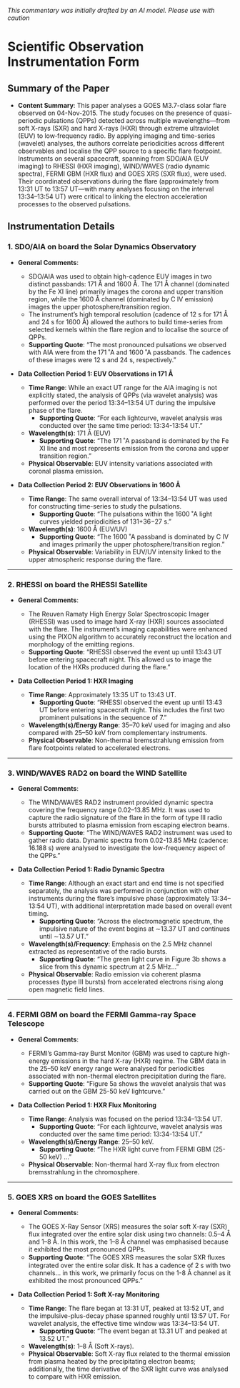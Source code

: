_This commentary was initially drafted by an AI model. Please use with caution_

# Scientific Observation Instrumentation Form

## Summary of the Paper
- **Content Summary**: This paper analyses a GOES M3.7-class solar flare observed on 04-Nov-2015. The study focuses on the presence of quasi-periodic pulsations (QPPs) detected across multiple wavelengths—from soft X-rays (SXR) and hard X-rays (HXR) through extreme ultraviolet (EUV) to low‐frequency radio. By applying imaging and time-series (wavelet) analyses, the authors correlate periodicities across different observables and localise the QPP source to a specific flare footpoint. Instruments on several spacecraft, spanning from SDO/AIA (EUV imaging) to RHESSI (HXR imaging), WIND/WAVES (radio dynamic spectra), FERMI GBM (HXR flux) and GOES XRS (SXR flux), were used. Their coordinated observations during the flare (approximately from 13:31 UT to 13:57 UT—with many analyses focusing on the interval 13:34–13:54 UT) were critical to linking the electron acceleration processes to the observed pulsations.

## Instrumentation Details

### 1. SDO/AIA on board the Solar Dynamics Observatory
- **General Comments**:
   - SDO/AIA was used to obtain high-cadence EUV images in two distinct passbands: 171 Å and 1600 Å. The 171 Å channel (dominated by the Fe XI line) primarily images the corona and upper transition region, while the 1600 Å channel (dominated by C IV emission) images the upper photosphere/transition region.
   - The instrument’s high temporal resolution (cadence of 12 s for 171 Å and 24 s for 1600 Å) allowed the authors to build time-series from selected kernels within the flare region and to localise the source of QPPs.
   - **Supporting Quote**: “The most pronounced pulsations we observed with AIA were from the 171 ˚A and 1600 ˚A passbands. The cadences of these images were 12 s and 24 s, respectively.”

- **Data Collection Period 1: EUV Observations in 171 Å**
   - **Time Range**: While an exact UT range for the AIA imaging is not explicitly stated, the analysis of QPPs (via wavelet analysis) was performed over the period 13:34–13:54 UT during the impulsive phase of the flare.
      - **Supporting Quote**: “For each lightcurve, wavelet analysis was conducted over the same time period: 13:34-13:54 UT.”
   - **Wavelength(s)**: 171 Å (EUV)
      - **Supporting Quote**: “The 171 ˚A passband is dominated by the Fe XI line and most represents emission from the corona and upper transition region.”
   - **Physical Observable**: EUV intensity variations associated with coronal plasma emission.

- **Data Collection Period 2: EUV Observations in 1600 Å**
   - **Time Range**: The same overall interval of 13:34–13:54 UT was used for constructing time-series to study the pulsations.
      - **Supporting Quote**: “The pulsations within the 1600 ˚A light curves yielded periodicities of 131+36−27 s.”
   - **Wavelength(s)**: 1600 Å (EUV/UV)
      - **Supporting Quote**: “The 1600 ˚A passband is dominated by C IV and images primarily the upper photosphere/transition region.”
   - **Physical Observable**: Variability in EUV/UV intensity linked to the upper atmospheric response during the flare.

---

### 2. RHESSI on board the RHESSI Satellite
- **General Comments**:
   - The Reuven Ramaty High Energy Solar Spectroscopic Imager (RHESSI) was used to image hard X-ray (HXR) sources associated with the flare. The instrument’s imaging capabilities were enhanced using the PIXON algorithm to accurately reconstruct the location and morphology of the emitting regions.
   - **Supporting Quote**: “RHESSI observed the event up until 13:43 UT before entering spacecraft night. This allowed us to image the location of the HXRs produced during the flare.”
   
- **Data Collection Period 1: HXR Imaging**
   - **Time Range**: Approximately 13:35 UT to 13:43 UT.
      - **Supporting Quote**: “RHESSI observed the event up until 13:43 UT before entering spacecraft night. This includes the first two prominent pulsations in the sequence of 7.”
   - **Wavelength(s)/Energy Range**: 35–70 keV used for imaging and also compared with 25–50 keV from complementary instruments.
   - **Physical Observable**: Non-thermal bremsstrahlung emission from flare footpoints related to accelerated electrons.

---

### 3. WIND/WAVES RAD2 on board the WIND Satellite
- **General Comments**:
   - The WIND/WAVES RAD2 instrument provided dynamic spectra covering the frequency range 0.02–13.85 MHz. It was used to capture the radio signature of the flare in the form of type III radio bursts attributed to plasma emission from escaping electron beams.
   - **Supporting Quote**: “The WIND/WAVES RAD2 instrument was used to gather radio data. Dynamic spectra from 0.02-13.85 MHz (cadence: 16.188 s) were analysed to investigate the low-frequency aspect of the QPPs.”
   
- **Data Collection Period 1: Radio Dynamic Spectra**
   - **Time Range**: Although an exact start and end time is not specified separately, the analysis was performed in conjunction with other instruments during the flare’s impulsive phase (approximately 13:34–13:54 UT), with additional interpretation made based on overall event timing.
      - **Supporting Quote**: “Across the electromagnetic spectrum, the impulsive nature of the event begins at ∼13.37 UT and continues until ∼13.57 UT.”
   - **Wavelength(s)/Frequency**: Emphasis on the 2.5 MHz channel extracted as representative of the radio bursts.
      - **Supporting Quote**: “The green light curve in Figure 3b shows a slice from this dynamic spectrum at 2.5 MHz…”
   - **Physical Observable**: Radio emission via coherent plasma processes (type III bursts) from accelerated electrons rising along open magnetic field lines.

---

### 4. FERMI GBM on board the FERMI Gamma-ray Space Telescope
- **General Comments**:
   - FERMI’s Gamma-ray Burst Monitor (GBM) was used to capture high-energy emissions in the hard X-ray (HXR) regime. The GBM data in the 25–50 keV energy range were analysed for periodicities associated with non-thermal electron precipitation during the flare.
   - **Supporting Quote**: “Figure 5a shows the wavelet analysis that was carried out on the GBM 25-50 keV lightcurve.”
   
- **Data Collection Period 1: HXR Flux Monitoring**
   - **Time Range**: Analysis was focused on the period 13:34–13:54 UT.
      - **Supporting Quote**: “For each lightcurve, wavelet analysis was conducted over the same time period: 13:34-13:54 UT.”
   - **Wavelength(s)/Energy Range**: 25–50 keV.
      - **Supporting Quote**: “The HXR light curve from FERMI GBM (25-50 keV) …”
   - **Physical Observable**: Non-thermal hard X-ray flux from electron bremsstrahlung in the chromosphere.

---

### 5. GOES XRS on board the GOES Satellites
- **General Comments**:
   - The GOES X-Ray Sensor (XRS) measures the solar soft X-ray (SXR) flux integrated over the entire solar disk using two channels: 0.5–4 Å and 1–8 Å. In this work, the 1–8 Å channel was emphasised because it exhibited the most pronounced QPPs.
   - **Supporting Quote**: “The GOES XRS measures the solar SXR ﬂuxes integrated over the entire solar disk. It has a cadence of 2 s with two channels… in this work, we primarily focus on the 1-8 Å channel as it exhibited the most pronounced QPPs.”
   
- **Data Collection Period 1: Soft X-ray Monitoring**
   - **Time Range**: The flare began at 13:31 UT, peaked at 13:52 UT, and the impulsive-plus-decay phase spanned roughly until 13:57 UT. For wavelet analysis, the effective time window was 13:34–13:54 UT.
      - **Supporting Quote**: “The event began at 13.31 UT and peaked at 13.52 UT.”
   - **Wavelength(s)**: 1–8 Å (Soft X-rays).
   - **Physical Observable**: Soft X-ray flux related to the thermal emission from plasma heated by the precipitating electron beams; additionally, the time derivative of the SXR light curve was analysed to compare with HXR emission.
